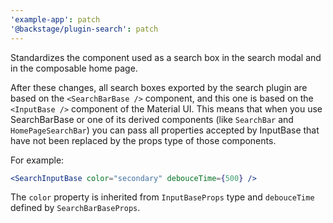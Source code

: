 ```yaml
---
'example-app': patch
'@backstage/plugin-search': patch
---
```


Standardizes the component used as a search box in the search modal and in the composable home page.

After these changes, all search boxes exported by the search plugin are based on the `<SearchBarBase />` component, and this one is based on the `<InputBase />` component of the Material UI. This means that when you use SearchBarBase or one of its derived components (like `SearchBar` and `HomePageSearchBar`) you can pass all properties accepted by InputBase that have not been replaced by the props type of those components.

For example:

```jsx
<SearchInputBase color="secondary" debouceTime={500} />
```

The `color` property is inherited from `InputBaseProps` type and `debouceTime` defined by `SearchBarBaseProps`.
